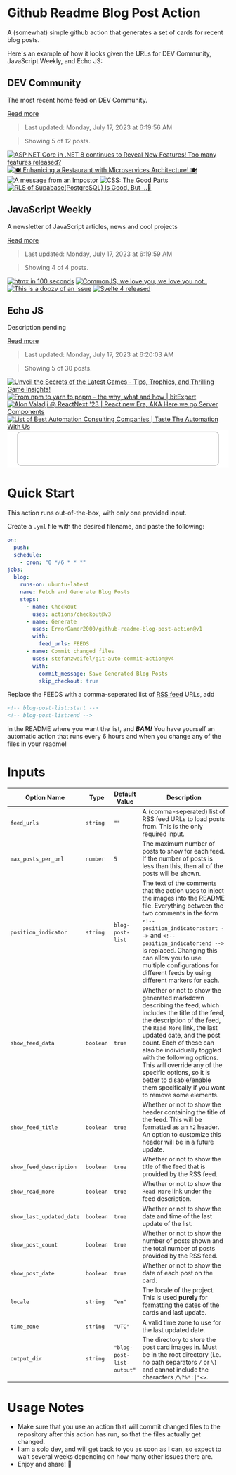 # Github Readme Blog Post Action

A (somewhat) simple github action that generates a set of cards for recent blog posts.

Here's an example of how it looks given the URLs for DEV Community, JavaScript Weekly, and Echo JS:

<!-- post-list:start -->
## DEV Community

The most recent home feed on DEV Community.

[Read more](https://dev.to)
> Last updated: Monday, July 17, 2023 at 6:19:56 AM

> Showing 5 of 12 posts.

[![ASP.NET Core in .NET 8 continues to Reveal New Features! Too many features released?](https://raw.githubusercontent.com/ErrorGamer2000/github-readme-blog-post-action/main/generated_files/DEV_Community/ASP.NET_Core_in_.NET_8_continues_to_Reveal_New_Features!_Too_many_features_released_.svg)](https://dev.to/bytehide/aspnet-core-in-net-8-continues-to-reveal-new-features-too-many-features-released-4cgm)
[![🍽️ Enhanicing a Restaurant with Microservices Architecture! 🍽️](https://raw.githubusercontent.com/ErrorGamer2000/github-readme-blog-post-action/main/generated_files/DEV_Community/🍽️_Enhanicing_a_Restaurant_with_Microservices_Architecture!_🍽️.svg)](https://dev.to/safvan_8/enhanicing-a-restaurant-with-microservices-architecture-2df9)
[![A message from an Impostor](https://raw.githubusercontent.com/ErrorGamer2000/github-readme-blog-post-action/main/generated_files/DEV_Community/A_message_from_an_Impostor.svg)](https://dev.to/this-is-learning/a-message-from-an-impostor-231)
[![CSS: The Good Parts](https://raw.githubusercontent.com/ErrorGamer2000/github-readme-blog-post-action/main/generated_files/DEV_Community/CSS__The_Good_Parts.svg)](https://dev.to/builderio/css-the-good-parts-5eoo)
[![RLS of Supabase(PostgreSQL) Is Good, But …🤔](https://raw.githubusercontent.com/ErrorGamer2000/github-readme-blog-post-action/main/generated_files/DEV_Community/RLS_of_Supabase(PostgreSQL)_Is_Good__But_…🤔.svg)](https://dev.to/zenstack/rls-of-supabasepostgresql-is-good-but--1394)


## JavaScript Weekly

A newsletter of JavaScript articles, news and cool projects

[Read more](https://javascriptweekly.com/)
> Last updated: Monday, July 17, 2023 at 6:19:59 AM

> Showing 4 of 4 posts.

[![htmx in 100 seconds](https://raw.githubusercontent.com/ErrorGamer2000/github-readme-blog-post-action/main/generated_files/JavaScript_Weekly/htmx_in_100_seconds.svg)](https://javascriptweekly.com/issues/647)
[![CommonJS, we love you, we love you not..](https://raw.githubusercontent.com/ErrorGamer2000/github-readme-blog-post-action/main/generated_files/JavaScript_Weekly/CommonJS__we_love_you__we_love_you_not...svg)](https://javascriptweekly.com/issues/646)
[![This is a doozy of an issue](https://raw.githubusercontent.com/ErrorGamer2000/github-readme-blog-post-action/main/generated_files/JavaScript_Weekly/This_is_a_doozy_of_an_issue.svg)](https://javascriptweekly.com/issues/645)
[![Svelte 4 released](https://raw.githubusercontent.com/ErrorGamer2000/github-readme-blog-post-action/main/generated_files/JavaScript_Weekly/Svelte_4_released.svg)](https://javascriptweekly.com/issues/644)


## Echo JS

Description pending

[Read more](
http://www.echojs.com
)
> Last updated: Monday, July 17, 2023 at 6:20:03 AM

> Showing 5 of 30 posts.

[![
Unveil the Secrets of the Latest Games - Tips, Trophies, and Thrilling Game Insights!
](https://raw.githubusercontent.com/ErrorGamer2000/github-readme-blog-post-action/main/generated_files/_Echo_JS_/_Unveil_the_Secrets_of_the_Latest_Games_-_Tips__Trophies__and_Thrilling_Game_Insights!_.svg)](
https://playstationcouch.com
)
[![From npm to yarn to pnpm - the why, what and how | bitExpert](https://raw.githubusercontent.com/ErrorGamer2000/github-readme-blog-post-action/main/generated_files/_Echo_JS_/From_npm_to_yarn_to_pnpm_-_the_why__what_and_how___bitExpert.svg)](https://blog.bitexpert.de/blog/from-npm-to-yarn-to-pnpm)
[![Alon Valadji @ ReactNext '23 | React new Era, AKA Here we go Server Components](https://raw.githubusercontent.com/ErrorGamer2000/github-readme-blog-post-action/main/generated_files/_Echo_JS_/Alon_Valadji_@_ReactNext_'23___React_new_Era__AKA_Here_we_go_Server_Components.svg)](https://www.youtube.com/watch?v=FiM0NJLVJoY)
[![List of Best Automation Consulting Companies | Taste The Automation With Us](https://raw.githubusercontent.com/ErrorGamer2000/github-readme-blog-post-action/main/generated_files/_Echo_JS_/List_of_Best_Automation_Consulting_Companies___Taste_The_Automation_With_Us.svg)](https://www.automationqa.co)
[![How To Fix ](https://raw.githubusercontent.com/ErrorGamer2000/github-readme-blog-post-action/main/generated_files/_Echo_JS_/How_To_Fix_.svg)](
https://masteringjs.io/tutorials/node/__dirname-is-not-defined
)


<!-- post-list:end -->

# Quick Start

This action runs out-of-the-box, with only one provided input.

Create a `.yml` file with the desired filename, and paste the following:

```yml
on:
  push:
  schedule:
    - cron: "0 */6 * * *"
jobs:
  blog:
    runs-on: ubuntu-latest
    name: Fetch and Generate Blog Posts
    steps:
      - name: Checkout
        uses: actions/checkout@v3
      - name: Generate
        uses: ErrorGamer2000/github-readme-blog-post-action@v1
        with:
          feed_urls: FEEDS
      - name: Commit changed files
        uses: stefanzweifel/git-auto-commit-action@v4
        with:
          commit_message: Save Generated Blog Posts
          skip_checkout: true
```

Replace the FEEDS with a comma-seperated list of [RSS feed](https://rss.com/blog/how-do-rss-feeds-work/) URLs, add

```md
<!-- blog-post-list:start -->
<!-- blog-post-list:end -->
```

in the README where you want the list, and **_BAM!_** You have yourself an automatic action that runs every 6 hours and when you change any of the files in your readme!

# Inputs

<table>
  <thead>
    <tr>
      <th>Option Name</th>
      <th>Type</th>
      <th>Default Value</th>
      <th>Description</th>
    </tr>
  </thead>
  <tbody>
    <tr>
      <td><code>feed_urls</code></td>
      <td><code>string</code></td>
      <td><code>""</code></td>
      <td>A (comma-seperated) list of RSS feed URLs to load posts from. This is the only required input.</td>
    </tr>
    <tr>
      <td><code>max_posts_per_url</code></td>
      <td><code>number</code></td>
      <td><code>5</code></td>
      <td>The maximum number of posts to show for each feed. If the number of posts is less than this, then all of the posts will be shown.</td>
    </tr>
    <tr>
      <td><code>position_indicator</code></td>
      <td><code>string</code></td>
      <td><code>blog-post-list</code></td>
      <td>The text of the comments that the action uses to inject the images into the README file. Everything between the two comments in the form <code>&lt;!-- position_indicator:start --&gt;</code> and <code>&lt;!-- position_indicator:end --&gt;</code> is replaced. Changing this can allow you to use multiple configurations for different feeds by using different markers for each.</td>
    </tr>
    <tr>
      <td><code>show_feed_data</code></td>
      <td><code>boolean</code></td>
      <td><code>true</code></td>
      <td>Whether or not to show the generated markdown describing the feed, which includes the title of the feed, the description of the feed, the <code>Read More</code> link, the last updated date, and the post count. Each of these can also be individually toggled with the following options. This will override any of the specific options, so it is better to disable/enable them specifically if you want to remove some elements.</td>
    </tr>
    <tr>
      <td><code>show_feed_title</code></td>
      <td><code>boolean</code></td>
      <td><code>true</code></td>
      <td>Whether or not to show the header containing the title of the feed. This will be formatted as an <code>h2</code> header. An option to customize this header will be in a future update.</td>
    </tr>
    <tr>
      <td><code>show_feed_description</code></td>
      <td><code>boolean</code></td>
      <td><code>true</code></td>
      <td>Whether or not to show the title of the feed that is provided by the RSS feed.</td>
    </tr>
    <tr>
      <td><code>show_read_more</code></td>
      <td><code>boolean</code></td>
      <td><code>true</code></td>
      <td>Whether or not to show the <code>Read More</code> link under the feed description.</td>
    </tr>
    <tr>
      <td><code>show_last_updated_date</code></td>
      <td><code>boolean</code></td>
      <td><code>true</code></td>
      <td>Whether or not to show the date and time of the last update of the list.</td>
    </tr>
    <tr>
      <td><code>show_post_count</code></td>
      <td><code>boolean</code></td>
      <td><code>true</code></td>
      <td>Whether or not to show the number of posts shown and the total number of posts provided by the RSS feed.</td>
    </tr>
    <tr>
      <td><code>show_post_date</code></td>
      <td><code>boolean</code></td>
      <td><code>true</code></td>
      <td>Whether or not to show the date of each post on the card.</td>
    </tr>
    <tr>
      <td><code>locale</code></td>
      <td><code>string</code></td>
      <td><code>"en"</code></td>
      <td>The locale of the project. This is used <strong>purely</strong> for formatting the dates of the cards and last update.</td>
    </tr>
    <tr>
      <td><code>time_zone</code></td>
      <td><code>string</code></td>
      <td><code>"UTC"</code></td>
      <td>A valid time zone to use for the last updated date.</td>
    </tr>
    <tr>
      <td><code>output_dir</code></td>
      <td><code>string</code></td>
      <td><code>"blog-post-list-output"</code></td>
      <td>The directory to store the post card images in. Must be in the root directory (i.e. no path separators <code>/</code> or <code>\</code>) and cannot include the characters <code>/\?%*:|"&lt;&gt;</code>.</td>
    </tr>
<!--
    <tr>
      <td><code></code></td>
      <td><cde></cde></td>
      <td><code></code></td>
      <td></td>
    </tr>
-->
  </tbody>
</table>

# Usage Notes

- Make sure that you use an action that will commit changed files to the repository after this action has run, so that the files actually get changed.
- I am a solo dev, and will get back to you as soon as I can, so expect to wait several weeks depending on how many other issues there are.
- Enjoy and share! 🤗
